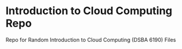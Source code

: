 # Introduction to Cloud Computing Repo
Repo for Random Introduction to Cloud Computing (DSBA 6190) Files 
